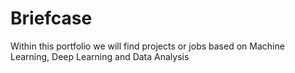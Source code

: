 # Briefcase
Within this portfolio we will find projects or jobs based on Machine Learning, Deep Learning and Data Analysis
